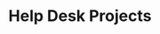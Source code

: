 ---
layout: blog
title: Help Desk Projects
permalink: /help-desk-projects/
categories: [help-desk, windows]
---